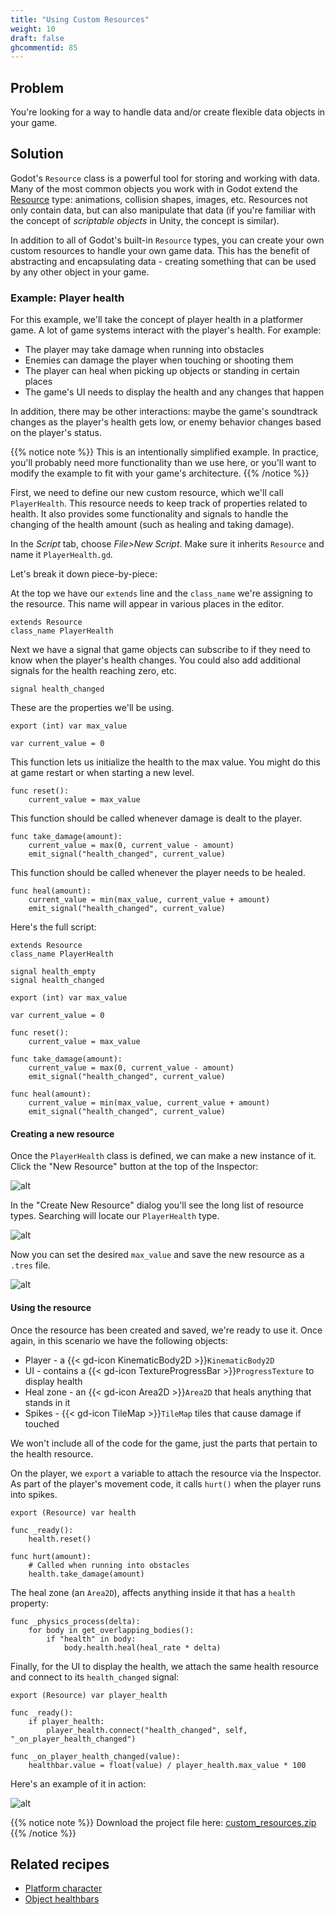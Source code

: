 ```yaml
---
title: "Using Custom Resources"
weight: 10
draft: false
ghcommentid: 85
---
```


## Problem

You're looking for a way to handle data and/or create flexible data objects in your game.

## Solution

Godot's `Resource` class is a powerful tool for storing and working with data. Many of the most common objects you work with in Godot extend the [Resource](https://docs.godotengine.org/en/stable/classes/class_resource.html#class-resource) type: animations, collision shapes, images, etc. Resources not only contain data, but can also manipulate that data (if you're familiar with the concept of *scriptable objects* in Unity, the concept is similar).

In addition to all of Godot's built-in `Resource` types, you can create your own custom resources to handle your own game data. This has the benefit of abstracting and encapsulating data - creating something that can be used by any other object in your game.

### Example: Player health

For this example, we'll take the concept of player health in a platformer game. A lot of game systems interact with the player's health. For example:

* The player may take damage when running into obstacles
* Enemies can damage the player when touching or shooting them
* The player can heal when picking up objects or standing in certain places
* The game's UI needs to display the health and any changes that happen

In addition, there may be other interactions: maybe the game's soundtrack changes as the player's health gets low, or enemy behavior changes based on the player's status.

{{% notice note %}}
This is an intentionally simplified example. In practice, you'll probably need more functionality than we use here, or you'll want to modify the example to fit with your game's architecture.
{{% /notice %}}

First, we need to define our new custom resource, which we'll call `PlayerHealth`. This resource needs to keep track of properties related to health. It also provides some functionality and signals to handle the changing of the health amount (such as healing and taking damage).

In the _Script_ tab, choose _File>New Script_. Make sure it inherits `Resource` and name it `PlayerHealth.gd`.

Let's break it down piece-by-piece:

At the top we have our `extends` line and the `class_name` we're assigning to the resource. This name will appear in various places in the editor.

```gdscript
extends Resource
class_name PlayerHealth
```

Next we have a signal that game objects can subscribe to if they need to know when the player's health changes. You could also add additional signals for the health reaching zero, etc.

```gdscript
signal health_changed
```

These are the properties we'll be using.

```gdscript
export (int) var max_value

var current_value = 0
```

This function lets us initialize the health to the max value. You might do this at game restart or when starting a new level.

```gdscript
func reset():
    current_value = max_value
```

This function should be called whenever damage is dealt to the player.

```gdscript
func take_damage(amount):
    current_value = max(0, current_value - amount)
    emit_signal("health_changed", current_value)
```

This function should be called whenever the player needs to be healed.

```gdscript
func heal(amount):
    current_value = min(max_value, current_value + amount)
    emit_signal("health_changed", current_value)
```

Here's the full script:

```gdscript
extends Resource
class_name PlayerHealth

signal health_empty
signal health_changed

export (int) var max_value

var current_value = 0

func reset():
    current_value = max_value

func take_damage(amount):
    current_value = max(0, current_value - amount)
    emit_signal("health_changed", current_value)

func heal(amount):
    current_value = min(max_value, current_value + amount)
    emit_signal("health_changed", current_value)
```

#### Creating a new resource

Once the `PlayerHealth` class is defined, we can make a new instance of it. Click the "New Resource" button at the top of the Inspector:

![alt](/godot_recipes/3.x/img/custom_resource_01.png)

In the "Create New Resource" dialog you'll see the long list of resource types. Searching will locate our `PlayerHealth` type.

![alt](/godot_recipes/3.x/img/custom_resource_02.png)

Now you can set the desired `max_value` and save the new resource as a `.tres` file.

![alt](/godot_recipes/3.x/img/custom_resource_03.png)

#### Using the resource

Once the resource has been created and saved, we're ready to use it. Once again, in this scenario we have the following objects:

* Player - a {{< gd-icon KinematicBody2D >}}`KinematicBody2D`
* UI - contains a {{< gd-icon TextureProgressBar >}}`ProgressTexture` to display health
* Heal zone - an {{< gd-icon Area2D >}}`Area2D` that heals anything that stands in it
* Spikes - {{< gd-icon TileMap >}}`TileMap` tiles that cause damage if touched

We won't include all of the code for the game, just the parts that pertain to the health resource.

On the player, we `export` a variable to attach the resource via the Inspector. As part of the player's movement code, it calls `hurt()` when the player runs into spikes.

```gdscript
export (Resource) var health

func _ready():
    health.reset()

func hurt(amount):
    # Called when running into obstacles
    health.take_damage(amount)
```

The heal zone (an `Area2D`), affects anything inside it that has a `health` property:

```gdscript
func _physics_process(delta):
    for body in get_overlapping_bodies():
        if "health" in body:
            body.health.heal(heal_rate * delta)
```

Finally, for the UI to display the health, we attach the same health resource and connect to its `health_changed` signal:

```gdscript
export (Resource) var player_health

func _ready():
    if player_health:
        player_health.connect("health_changed", self, "_on_player_health_changed")

func _on_player_health_changed(value):
    healthbar.value = float(value) / player_health.max_value * 100
```

Here's an example of it in action:

![alt](/godot_recipes/3.x/img/custom_resource_04.gif)

{{% notice note %}}
Download the project file here: [custom_resources.zip](/godot_recipes/3.x/files/custom_resources.zip)
{{% /notice %}}

## Related recipes

- [Platform character](/godot_recipes/3.x/2d/platform_character/)
- [Object healthbars](/godot_recipes/3.x/ui/unit_healthbar/)